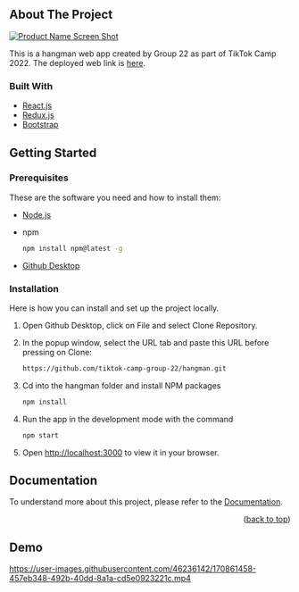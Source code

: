 <div id="top"></div>

## About The Project

[![Product Name Screen Shot][product-screenshot]](https://hangman-22.netlify.app/hangman)

This is a hangman web app created by Group 22 as part of TikTok Camp 2022. The deployed web link is [here](https://hangman-tiktok22.netlify.app).

### Built With

* [React.js](https://reactjs.org/)
* [Redux.js](https://redux.js.org/)
* [Bootstrap](https://getbootstrap.com)

## Getting Started

### Prerequisites

These are the software you need and how to install them:

* [Node.js](https://nodejs.org/en/download/)

* npm

  ```sh
  npm install npm@latest -g
  ```

* [Github Desktop](https://desktop.github.com/)

### Installation

Here is how you can install and set up the project locally.

1. Open Github Desktop, click on File and select Clone Repository.

2. In the popup window, select the URL tab and paste this URL before pressing on Clone: 

    ```sh
    https://github.com/tiktok-camp-group-22/hangman.git
    ```

3. Cd into the hangman folder and install NPM packages

   ```sh
   npm install
   ```

4. Run the app in the development mode with the command

   ```sh
   npm start
   ```

5. Open [http://localhost:3000](http://localhost:3000) to view it in your browser.

## Documentation

To understand more about this project, please refer to the [Documentation](https://docs.google.com/document/d/1O-htmlBm6aAMl5huQzq3PsEq5kgrJpwMre2bxLi9Cck/edit?usp=sharing).

<p align="right">(<a href="#top">back to top</a>)</p>

## Demo

https://user-images.githubusercontent.com/46236142/170861458-457eb348-492b-40dd-8a1a-cd5e0923221c.mp4

[contributors-shield]: https://img.shields.io/github/contributors/github_username/repo_name.svg?style=for-the-badge
[contributors-url]: https://github.com/tiktok-camp-group-22/hangman/graphs/contributors
[product-screenshot]: public/screenshot.png
